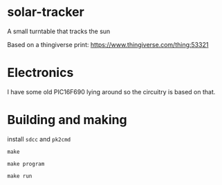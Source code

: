 # solar-tracker
A small turntable that tracks the sun

Based on a thingiverse print: https://www.thingiverse.com/thing:53321

# Electronics

I have some old PIC16F690 lying around so the circuitry is based on that.

# Building and making

install `sdcc` and `pk2cmd`

```
make
```

```
make program
```

```
make run
```
